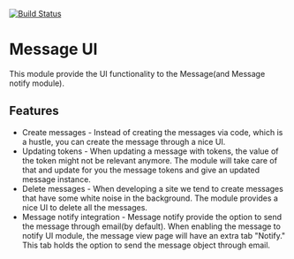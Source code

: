 [![Build Status](https://travis-ci.org/RoySegall/message_ui.svg?branch=8.x-1.x)](https://travis-ci.org/RoySegall/message_ui)

# Message UI

This module provide the UI functionality to the Message(and Message notify 
module).

## Features
* Create messages - Instead of creating the messages via code, which is a 
hustle, you can create the message through a nice UI.
* Updating tokens - When updating a message with tokens, the value of the token 
might not be relevant anymore. The module will take care of that and update for 
you the message tokens and give an updated message instance.
* Delete messages - When developing a site we tend to create messages that have
some white noise in the background. The module provides a nice UI to delete all 
the messages.
* Message notify integration - Message notify provide the option to send the 
message through email(by default). When enabling the message to notify UI 
module, the message view page will have an extra tab "Notify." This tab holds 
the option to send the message object through email.
